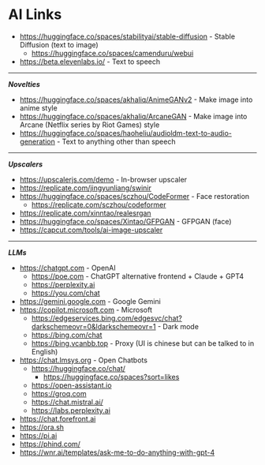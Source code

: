 # AI Links

- <https://huggingface.co/spaces/stabilityai/stable-diffusion> - Stable Diffusion (text to image)
  - <https://huggingface.co/spaces/camenduru/webui>
- <https://beta.elevenlabs.io/> - Text to speech

---

**_Novelties_**

- <https://huggingface.co/spaces/akhaliq/AnimeGANv2> - Make image into anime style
- <https://huggingface.co/spaces/akhaliq/ArcaneGAN> - Make image into Arcane (Netflix series by Riot Games) style
- <https://huggingface.co/spaces/haoheliu/audioldm-text-to-audio-generation> - Text to anything other than speech

---

**_Upscalers_**

- <https://upscalerjs.com/demo> - In-browser upscaler
- <https://replicate.com/jingyunliang/swinir>
- <https://huggingface.co/spaces/sczhou/CodeFormer> - Face restoration
  - <https://replicate.com/sczhou/codeformer>
- <https://replicate.com/xinntao/realesrgan>
- <https://huggingface.co/spaces/Xintao/GFPGAN> - GFPGAN (face)
- <https://capcut.com/tools/ai-image-upscaler>

---

**_LLMs_**

- <https://chatgpt.com> - OpenAI
  - <https://poe.com> - ChatGPT alternative frontend + Claude + GPT4
  - <https://perplexity.ai>
  - <https://you.com/chat>
- <https://gemini.google.com> - Google Gemini
- <https://copilot.microsoft.com> - Microsoft
  - <https://edgeservices.bing.com/edgesvc/chat?darkschemeovr=0&ldarkschemeovr=1> - Dark mode
  - <https://bing.com/chat>
  - <https://bing.vcanbb.top> - Proxy (UI is chinese but can be talked to in English)
- <https://chat.lmsys.org> - Open Chatbots
  - <https://huggingface.co/chat/>
    - <https://huggingface.co/spaces?sort=likes>
  - <https://open-assistant.io>
  - <https://groq.com>
  - <https://chat.mistral.ai/>
  - <https://labs.perplexity.ai>
- <https://chat.forefront.ai>
- <https://ora.sh>
- <https://pi.ai>
- <https://phind.com/>
- <https://wnr.ai/templates/ask-me-to-do-anything-with-gpt-4>